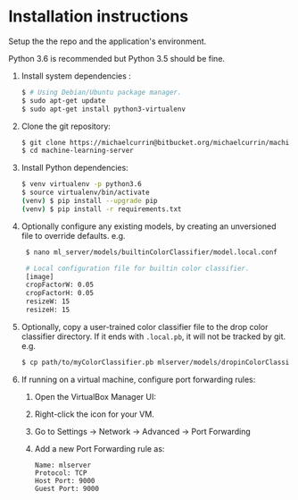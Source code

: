 # Installation instructions

Setup the the repo and the application's environment.

Python 3.6 is recommended but Python 3.5 should be fine.

1. Install system dependencies :
    
    ```bash
    $ # Using Debian/Ubuntu package manager.
    $ sudo apt-get update
    $ sudo apt-get install python3-virtualenv
    ```

2. Clone the git repository:
   
    ```bash
    $ git clone https://michaelcurrin@bitbucket.org/michaelcurrin/machine-learning-server.git
    $ cd machine-learning-server
    ```

3. Install Python dependencies:
    
    ```bash
    $ venv virtualenv -p python3.6
    $ source virtualenv/bin/activate
    (venv) $ pip install --upgrade pip
    (venv) $ pip install -r requirements.txt
    ```

4. Optionally configure any existing models, by creating an unversioned file to override defaults. e.g.

   ```bash
    $ nano ml_server/models/builtinColorClassifier/model.local.conf

    # Local configuration file for builtin color classifier.
    [image]
    cropFactorW: 0.05
    cropFactorH: 0.05
    resizeW: 15
    resizeH: 15
   ```

5. Optionally, copy a user-trained color classifier file to the drop color classifier directory. If it ends with `.local.pb`, it will not be tracked by git. e.g.

   ```bash
   $ cp path/to/myColorClassifier.pb mlserver/models/dropinColorClassifier/modelGraph.local.pb
   ```

6. If running on a virtual machine, configure port forwarding rules:
    1. Open the VirtualBox Manager UI:
    2. Right-click the icon for your VM.
    3. Go to Settings -> Network -> Advanced -> Port Forwarding
    4. Add a new Port Forwarding rule as: 

        ```
        Name: mlserver
        Protocol: TCP
        Host Port: 9000 
        Guest Port: 9000
        ```

